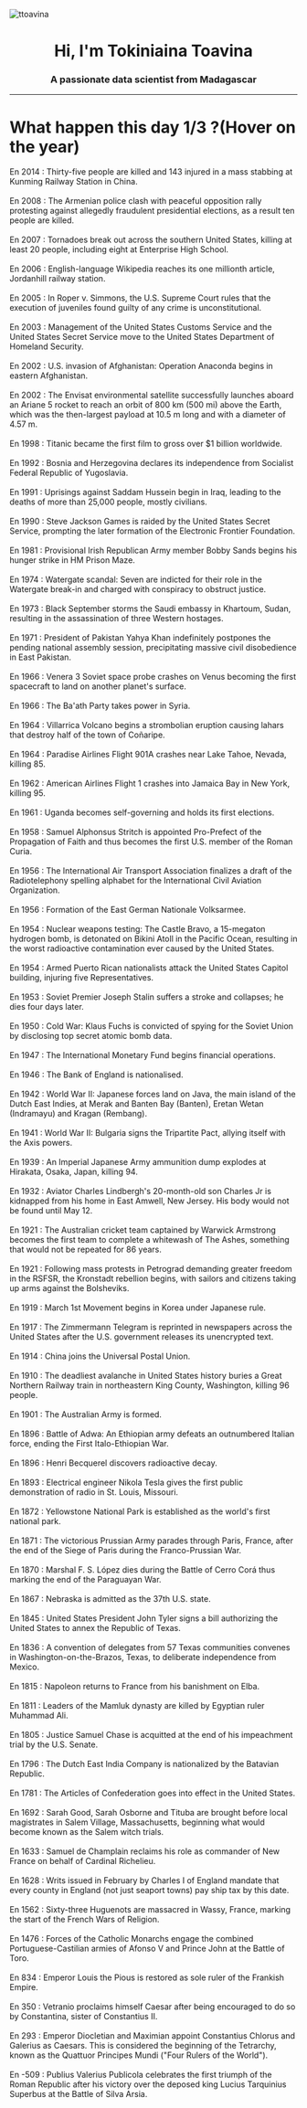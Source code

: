 
<p align="left"> <img src="https://komarev.com/ghpvc/?username=ttoavina&label=Profile%20views&color=0e75b6&style=flat" alt="ttoavina" /> </p>
<h1 align="center">Hi, I'm Tokiniaina Toavina</h1>
<h3 align="center">A passionate data scientist from Madagascar</h3>
    
<hr/>
<h1> What happen this day 1/3 ?(Hover on the year)</h1>

En 2014 : Thirty-five people are killed and 143 injured in a mass stabbing at Kunming Railway Station in China.
<br/><br/>
En 2008 : The Armenian police clash with peaceful opposition rally protesting against allegedly fraudulent presidential elections, as a result ten people are killed.
<br/><br/>
En 2007 : Tornadoes break out across the southern United States, killing at least 20 people, including eight at Enterprise High School.
<br/><br/>
En 2006 : English-language Wikipedia reaches its one millionth article, Jordanhill railway station.
<br/><br/>
En 2005 : In Roper v. Simmons, the U.S. Supreme Court rules that the execution of juveniles found guilty of any crime is unconstitutional.
<br/><br/>
En 2003 : Management of the United States Customs Service and the United States Secret Service move to the United States Department of Homeland Security.
<br/><br/>
En 2002 : U.S. invasion of Afghanistan: Operation Anaconda begins in eastern Afghanistan.
<br/><br/>
En 2002 : The Envisat environmental satellite successfully launches aboard an Ariane 5 rocket to reach an orbit of 800 km (500 mi) above the Earth, which was the then-largest payload at 10.5 m long and with a diameter of 4.57 m.
<br/><br/>
En 1998 : Titanic became the first film to gross over $1 billion worldwide.
<br/><br/>
En 1992 : Bosnia and Herzegovina declares its independence from Socialist Federal Republic of Yugoslavia.
<br/><br/>
En 1991 : Uprisings against Saddam Hussein begin in Iraq, leading to the deaths of more than 25,000 people, mostly civilians.
<br/><br/>
En 1990 : Steve Jackson Games is raided by the United States Secret Service, prompting the later formation of the Electronic Frontier Foundation.
<br/><br/>
En 1981 : Provisional Irish Republican Army member Bobby Sands begins his hunger strike in HM Prison Maze.
<br/><br/>
En 1974 : Watergate scandal: Seven are indicted for their role in the Watergate break-in and charged with conspiracy to obstruct justice.
<br/><br/>
En 1973 : Black September storms the Saudi embassy in Khartoum, Sudan, resulting in the assassination of three Western hostages.
<br/><br/>
En 1971 : President of Pakistan Yahya Khan indefinitely postpones the pending national assembly session, precipitating massive civil disobedience in East Pakistan.
<br/><br/>
En 1966 : Venera 3 Soviet space probe crashes on Venus becoming the first spacecraft to land on another planet's surface.
<br/><br/>
En 1966 : The Ba'ath Party takes power in Syria.
<br/><br/>
En 1964 : Villarrica Volcano begins a strombolian eruption causing lahars that destroy half of the town of Coñaripe.
<br/><br/>
En 1964 : Paradise Airlines Flight 901A crashes near Lake Tahoe, Nevada, killing 85.
<br/><br/>
En 1962 : American Airlines Flight 1 crashes into Jamaica Bay in New York, killing 95.
<br/><br/>
En 1961 : Uganda becomes self-governing and holds its first elections.
<br/><br/>
En 1958 : Samuel Alphonsus Stritch is appointed Pro-Prefect of the Propagation of Faith and thus becomes the first U.S. member of the Roman Curia.
<br/><br/>
En 1956 : The International Air Transport Association finalizes a draft of the Radiotelephony spelling alphabet for the International Civil Aviation Organization.
<br/><br/>
En 1956 : Formation of the East German Nationale Volksarmee.
<br/><br/>
En 1954 : Nuclear weapons testing: The Castle Bravo, a 15-megaton hydrogen bomb, is detonated on Bikini Atoll in the Pacific Ocean, resulting in the worst radioactive contamination ever caused by the United States.
<br/><br/>
En 1954 : Armed Puerto Rican nationalists attack the United States Capitol building, injuring five Representatives.
<br/><br/>
En 1953 : Soviet Premier Joseph Stalin suffers a stroke and collapses; he dies four days later.
<br/><br/>
En 1950 : Cold War: Klaus Fuchs is convicted of spying for the Soviet Union by disclosing top secret atomic bomb data.
<br/><br/>
En 1947 : The International Monetary Fund begins financial operations.
<br/><br/>
En 1946 : The Bank of England is nationalised.
<br/><br/>
En 1942 : World War II: Japanese forces land on Java, the main island of the Dutch East Indies, at Merak and Banten Bay (Banten), Eretan Wetan (Indramayu) and Kragan (Rembang).
<br/><br/>
En 1941 : World War II: Bulgaria signs the Tripartite Pact, allying itself with the Axis powers.
<br/><br/>
En 1939 : An Imperial Japanese Army ammunition dump explodes at Hirakata, Osaka, Japan, killing 94.
<br/><br/>
En 1932 : Aviator Charles Lindbergh's 20-month-old son Charles Jr is kidnapped from his home in East Amwell, New Jersey. His body would not be found until May 12.
<br/><br/>
En 1921 : The Australian cricket team captained by Warwick Armstrong becomes the first team to complete a whitewash of The Ashes, something that would not be repeated for 86 years.
<br/><br/>
En 1921 : Following mass protests in Petrograd demanding greater freedom in the RSFSR, the Kronstadt rebellion begins, with sailors and citizens taking up arms against the Bolsheviks.
<br/><br/>
En 1919 : March 1st Movement begins in Korea under Japanese rule.
<br/><br/>
En 1917 : The Zimmermann Telegram is reprinted in newspapers across the United States after the U.S. government releases its unencrypted text.
<br/><br/>
En 1914 : China joins the Universal Postal Union.
<br/><br/>
En 1910 : The deadliest avalanche in United States history buries a Great Northern Railway train in northeastern King County, Washington, killing 96 people.
<br/><br/>
En 1901 : The Australian Army is formed.
<br/><br/>
En 1896 : Battle of Adwa: An Ethiopian army defeats an outnumbered Italian force, ending the First Italo-Ethiopian War.
<br/><br/>
En 1896 : Henri Becquerel discovers radioactive decay.
<br/><br/>
En 1893 : Electrical engineer Nikola Tesla gives the first public demonstration of radio in St. Louis, Missouri.
<br/><br/>
En 1872 : Yellowstone National Park is established as the world's first national park.
<br/><br/>
En 1871 : The victorious Prussian Army parades through Paris, France, after the end of the Siege of Paris during the Franco-Prussian War.
<br/><br/>
En 1870 : Marshal F. S. López dies during the Battle of Cerro Corá thus marking the end of the Paraguayan War.
<br/><br/>
En 1867 : Nebraska is admitted as the 37th U.S. state.
<br/><br/>
En 1845 : United States President John Tyler signs a bill authorizing the United States to annex the Republic of Texas.
<br/><br/>
En 1836 : A convention of delegates from 57 Texas communities convenes in Washington-on-the-Brazos, Texas, to deliberate independence from Mexico.
<br/><br/>
En 1815 : Napoleon returns to France from his banishment on Elba.
<br/><br/>
En 1811 : Leaders of the Mamluk dynasty are killed by Egyptian ruler Muhammad Ali.
<br/><br/>
En 1805 : Justice Samuel Chase is acquitted at the end of his impeachment trial by the U.S. Senate.
<br/><br/>
En 1796 : The Dutch East India Company is nationalized by the Batavian Republic.
<br/><br/>
En 1781 : The Articles of Confederation goes into effect in the United States.
<br/><br/>
En 1692 : Sarah Good, Sarah Osborne and Tituba are brought before local magistrates in Salem Village, Massachusetts, beginning what would become known as the Salem witch trials.
<br/><br/>
En 1633 : Samuel de Champlain reclaims his role as commander of New France on behalf of Cardinal Richelieu.
<br/><br/>
En 1628 : Writs issued in February by Charles I of England mandate that every county in England (not just seaport towns) pay ship tax by this date.
<br/><br/>
En 1562 : Sixty-three Huguenots are massacred in Wassy, France, marking the start of the French Wars of Religion.
<br/><br/>
En 1476 : Forces of the Catholic Monarchs engage the combined Portuguese-Castilian armies of Afonso V and Prince John at the Battle of Toro.
<br/><br/>
En 834 : Emperor Louis the Pious is restored as sole ruler of the Frankish Empire.
<br/><br/>
En 350 : Vetranio proclaims himself Caesar after being encouraged to do so by Constantina, sister of Constantius II.
<br/><br/>
En 293 : Emperor Diocletian and Maximian appoint Constantius Chlorus and Galerius as Caesars. This is considered the beginning of the Tetrarchy, known as the Quattuor Principes Mundi ("Four Rulers of the World").
<br/><br/>
En -509 : Publius Valerius Publicola celebrates the first triumph of the Roman Republic after his victory over the deposed king Lucius Tarquinius Superbus at the Battle of Silva Arsia.
<br/><br/>
